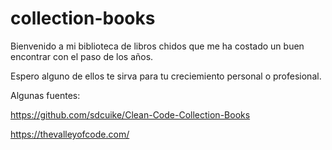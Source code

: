 # collection-books

Bienvenido a mi biblioteca de libros chidos que me ha costado un buen encontrar con el paso de los años.

Espero alguno de ellos te sirva para tu creciemiento personal o profesional.

Algunas fuentes:

https://github.com/sdcuike/Clean-Code-Collection-Books

https://thevalleyofcode.com/
